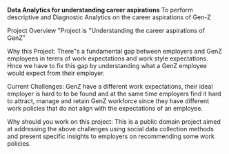 **Data Analytics for understanding career aspirations**
To perform descriptive and Diagnostic Analytics on the career aspirations of Gen-Z

Project Overview
"Project is "Understanding the career aspirations of GenZ"

Why this Project: There"s a fundamental gap between employers and GenZ employees in terms of work expectations and work style expectations. Hnce we have to fix this gap by understanding what a GenZ employee would expect from their employer.

Current Challenges: GenZ have a different work expectations, their ideal employer is hard to to be found and at the same time employers find it hard to attract, manage and retain GenZ workforce since they have different work policies that do not align with the expectations of an employee.

Why should you work on this project: This is a public domain project aimed at addressing the above challenges using social data collection methods and present specific insights to employers on recommending some work policies.
